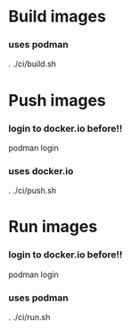# Build images
### uses podman
. ./ci/build.sh

# Push images
### login to docker.io before!!
podman login
### uses docker.io
. ./ci/push.sh


# Run images
### login to docker.io before!!
podman login
### uses podman
. ./ci/run.sh


